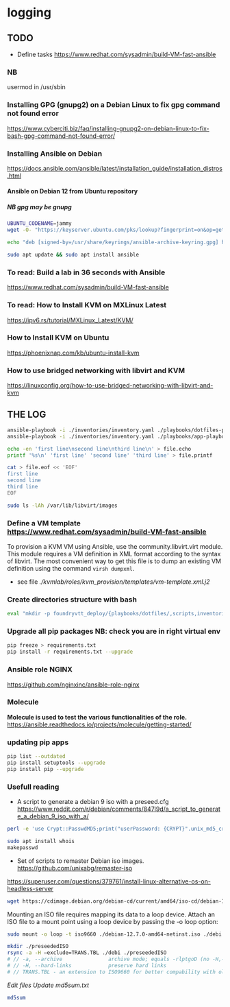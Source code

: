 # logging

## TODO

- Define tasks <https://www.redhat.com/sysadmin/build-VM-fast-ansible>

### NB

usermod in /usr/sbin

### Installing GPG (gnupg2) on a Debian Linux to fix gpg command not found error

<https://www.cyberciti.biz/faq/installing-gnupg2-on-debian-linux-to-fix-bash-gpg-command-not-found-error/>

### Installing Ansible on Debian

<https://docs.ansible.com/ansible/latest/installation_guide/installation_distros.html>

#### Ansible on Debian 12 from Ubuntu repository

##### NB gpg may be gnupg

```bash
UBUNTU_CODENAME=jammy
wget -O- "https://keyserver.ubuntu.com/pks/lookup?fingerprint=on&op=get&search=0x6125E2A8C77F2818FB7BD15B93C4A3FD7BB9C367" | sudo gpg --dearmour -o /usr/share/keyrings/ansible-archive-keyring.gpg

echo "deb [signed-by=/usr/share/keyrings/ansible-archive-keyring.gpg] http://ppa.launchpad.net/ansible/ansible/ubuntu $UBUNTU_CODENAME main" | sudo tee /etc/apt/sources.list.d/ansible.list

sudo apt update && sudo apt install ansible
```

### To read: Build a lab in 36 seconds with Ansible

<https://www.redhat.com/sysadmin/build-VM-fast-ansible>

### To read: How to Install KVM on MXLinux Latest

<https://ipv6.rs/tutorial/MXLinux_Latest/KVM/>

### How to Install KVM on Ubuntu

<https://phoenixnap.com/kb/ubuntu-install-kvm>

### How to use bridged networking with libvirt and KVM

<https://linuxconfig.org/how-to-use-bridged-networking-with-libvirt-and-kvm>

## THE LOG

```bash
ansible-playbook -i ./inventories/inventory.yaml ./playbooks/dotfiles-playbook.yaml --check
ansible-playbook -i ./inventories/inventory.yaml ./playbooks/app-playbook.yaml --become-password-file secure_key
```

```bash
echo -en 'first line\nsecond line\nthird line\n' > file.echo
printf '%s\n' 'first line' 'second line' 'third line' > file.printf
```

```bash
cat > file.eof << 'EOF'
first line
second line
third line
EOF
```

```bash
sudo ls -lAh /var/lib/libvirt/images
```

### Define a VM template <https://www.redhat.com/sysadmin/build-VM-fast-ansible>

To provision a KVM VM using Ansible, use the community.libvirt.virt module. This module requires a VM definition in XML format according to the syntax of libvirt. The most convenient way to get this file is to dump an existing VM definition using the command `virsh dumpxml`.

- see file *./kvmlab/roles/kvm_provision/templates/vm-template.xml.j2*

### Create directories structure with bash

```bash
eval "mkdir -p foundryvtt_deploy/{playbooks/dotfiles/,scripts,inventories}"
```

### Upgrade all pip packages NB: check you are in right virtual env

```bash
pip freeze > requirements.txt
pip install -r requirements.txt --upgrade

```

### Ansible role NGINX

<https://github.com/nginxinc/ansible-role-nginx>

### Molecule

**Molecule is used to test the various functionalities of the role.**
<https://ansible.readthedocs.io/projects/molecule/getting-started/>

### updating pip apps

```bash
pip list --outdated
pip install setuptools --upgrade
pip install pip --upgrade
```

### Usefull reading 

- A script to generate a debian 9 iso with a preseed.cfg
<https://www.reddit.com/r/debian/comments/847l9d/a_script_to_generate_a_debian_9_iso_with_a/>

```bash
perl -e 'use Crypt::PasswdMD5;print("userPassword: {CRYPT}".unix_md5_crypt("password","salt")."\n");'
```

```bash
sudo apt install whois
makepasswd
```
- Set of scripts to remaster Debian iso images.
<https://github.com/unixabg/remaster-iso>

<https://superuser.com/questions/379761/install-linux-alternative-os-on-headless-server>

```bash
wget https://cdimage.debian.org/debian-cd/current/amd64/iso-cd/debian-12.7.0-amd64-netinst.iso
```
Mounting an ISO file requires mapping its data to a loop device. Attach an ISO file to a mount point using a loop device by passing the -o loop option:
```bash
sudo mount -o loop -t iso9660 ./debian-12.7.0-amd64-netinst.iso ./debi
```
```bash
mkdir ./preseededISO
rsync -a -H –exclude=TRANS.TBL ./debi ./preseededISO
# // -a, --archive               archive mode; equals -rlptgoD (no -H,-A,-X)
# // -H, --hard-links            preserve hard links
# // TRANS.TBL - an extension to ISO9660 for better compability with older systems
```
*Edit files*
*Update md5sum.txt*
```bash
md5sum
```
